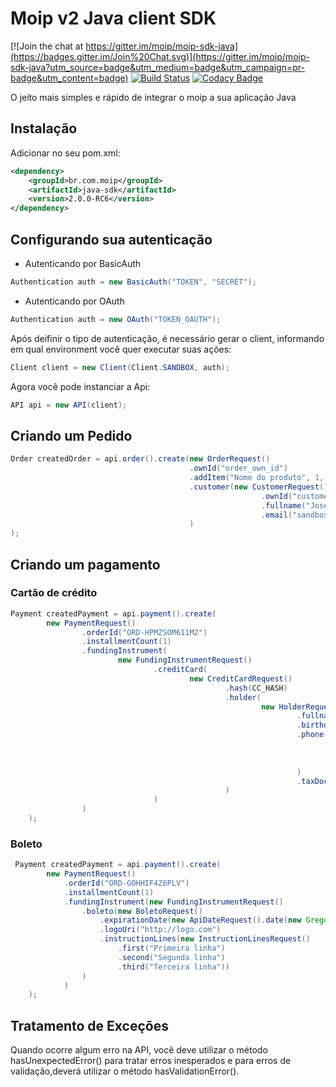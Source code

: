 # Moip v2 Java client SDK

[![Join the chat at https://gitter.im/moip/moip-sdk-java](https://badges.gitter.im/Join%20Chat.svg)](https://gitter.im/moip/moip-sdk-java?utm_source=badge&utm_medium=badge&utm_campaign=pr-badge&utm_content=badge)
[![Build Status](https://travis-ci.org/moip/moip-sdk-java.svg?branch=master)](https://travis-ci.org/moip/moip-sdk-java)
[![Codacy Badge](https://api.codacy.com/project/badge/grade/59c15b9d4e35440c8e1d2810c0509836)](https://www.codacy.com/app/rodrigo-saito/moip-sdk-java)

O jeito mais simples e rápido de integrar o moip a sua aplicação Java

## Instalação

Adicionar no seu pom.xml:

```xml
<dependency>
    <groupId>br.com.moip</groupId>
    <artifactId>java-sdk</artifactId>
    <version>2.0.0-RC6</version>
</dependency>
```

## Configurando sua autenticação

- Autenticando por BasicAuth
```java
Authentication auth = new BasicAuth("TOKEN", "SECRET");
```
- Autenticando por OAuth
```java
Authentication auth = new OAuth("TOKEN_OAUTH");
```

Após deifinir o tipo de autenticação, é necessário gerar o client, informando em qual environment você quer executar suas ações:
```java
Client client = new Client(Client.SANDBOX, auth);
```

Agora você pode instanciar a Api:
```java
API api = new API(client);
```

## Criando um Pedido

```java
Order createdOrder = api.order().create(new OrderRequest()
                                        .ownId("order_own_id")
                                        .addItem("Nome do produto", 1, "Mais info...", 100)
                                        .customer(new CustomerRequest()
                                                        .ownId("customer_own_id")
                                                        .fullname("Jose da Silva")
                                                        .email("sandbox_v2_1401147277@email.com")
                                        )
);
```

## Criando um pagamento

### Cartão de crédito

```java
Payment createdPayment = api.payment().create(
        new PaymentRequest()
                .orderId("ORD-HPMZSOM611M2")
                .installmentCount(1)
                .fundingInstrument(
                        new FundingInstrumentRequest()
                                .creditCard(
                                        new CreditCardRequest()
                                                .hash(CC_HASH)
                                                .holder(
                                                        new HolderRequest()
                                                                .fullname("Jose Portador da Silva")
                                                                .birthdate("1988-10-10")
                                                                .phone(
                                                                        new PhoneRequest()
                                                                                .setAreaCode("11")
                                                                                .setNumber("55667788")
                                                                )
                                                                .taxDocument(TaxDocumentRequest.cpf("22222222222"))
                                                )
                                )
                )
    );
```

### Boleto

```java
 Payment createdPayment = api.payment().create(
        new PaymentRequest()
            .orderId("ORD-GOHHIF4Z6PLV")
            .installmentCount(1)
            .fundingInstrument(new FundingInstrumentRequest()
                .boleto(new BoletoRequest()
                    .expirationDate(new ApiDateRequest().date(new GregorianCalendar(2020, Calendar.NOVEMBER, 10).getTime()))
                    .logoUri("http://logo.com")
                    .instructionLines(new InstructionLinesRequest()
                        .first("Primeira linha")
                        .second("Segunda linha")
                        .third("Terceira linha"))
                )
            )
    );
```

## Tratamento de Exceções

Quando ocorre algum erro na API, você deve utilizar o método hasUnexpectedError() para tratar erros inesperados e
para erros de validação,deverá utilizar o método hasValidationError().
